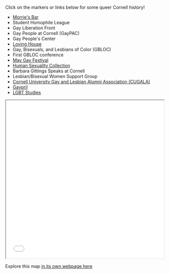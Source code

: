 Click on the markers or links below for some queer Cornell history!

- [Morrie's Bar](Morries-Bar.md)
- Student Homophile League
- Gay Liberation Front
- Gay People at Cornell (GayPAC)
- Gay People's Center
- [Loving House](Loving-House.md)
- Gay, Bisexuals, and Lesbians of Color (GBLOC)
- First GBLOC conference
- [May Gay Festival](May-Gay-Festival.md)
- [Human Sexuality Collection](Human-Sexuality-Collection.md)
- Barbara Gittings Speaks at Cornell
- Lesbian/Bisexual Women Support Group
- [Cornell University Gay and Lesbian Alumni Association (CUGALA)](CUGALA.md)
- [Gaypril](Gaypril.md)
- [LGBT Studies](LGBT-Studies.md)


<iframe src="gay-ithaca-map.html" height="500" width="500"></iframe>

Explore this map [in its own webpage here](gay-ithaca-map.html)
